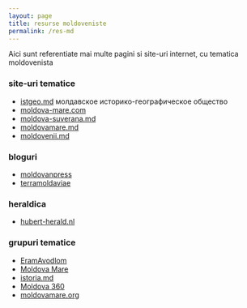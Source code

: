 ```yaml
---
layout: page
title: resurse moldoveniste
permalink: /res-md
---
```


Aici sunt referentiate mai multe pagini si site-uri internet, cu tematica moldovenista

### site-uri tematice
* <a href="http://istgeo.md/" target="_blank">istgeo.md</a> молдавское историко-географическое общество
* <a href="http://moldova-mare.com/" target="_blank">moldova-mare.com</a>
* <a href="http://moldova-suverana.md/" target="_blank">moldova-suverana.md</a>
* <a href="http://moldovamare.md/" target="_blank">moldovamare.md</a>
* <a href="http://moldovenii.md/" target="_blank">moldovenii.md</a>


### bloguri
* <a href="https://moldovanpress.wordpress.com/" target="_blank">moldovanpress</a>
* <a href="https://terramoldaviae.wordpress.com/" target="_blank">terramoldaviae</a>


### heraldica
* <a href="http://hubert-herald.nl/RomMoldov1.htm" target="_blank">hubert-herald.nl</a>

### grupuri tematice
* <a href="https://www.facebook.com/EramAvodlom" target="_blank">EramAvodlom</a>
* <a href="https://www.facebook.com/groups/greatmoldova" target="_blank">Moldova Mare</a>
* <a href="https://www.facebook.com/groups/istoria.md" target="_blank">istoria.md</a>
* <a href="https://www.facebook.com/groups/moldova360" target="_blank">Moldova 360</a>
* <a href="https://www.facebook.com/moldovamare.org" target="_blank">moldovamare.org</a>